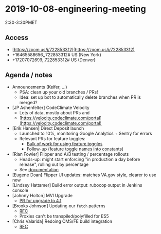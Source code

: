 # 2019-10-08-engineering-meeting

2:30-3:30PMET

## Access

* [https://zoom.us/j/722853312](https://zoom.us/j/722853312)
* +16465588656,,722853312\# US \(New York\)
* +17207072699,,722853312\# US \(Denver\)

## Agenda / notes

* Announcements \(Keifer, ...\)
  * PSA: clean up your old branches / PRs!
  * Idea: set up bot to automatically delete branches when PR is merged?
* \[JP Ashenfelter\] CodeClimate Velocity
  * Lots of data, mostly about PRs and 
  * [https://velocity.codeclimate.com/portal](https://velocity.codeclimate.com/portal)
* \[Erik Hansen\] Direct Deposit launch
  * Launched to 10%, monitoring Google Analytics + Sentry for errors
  * Relevant PRs for feature toggles:
    * [Bulk of work for using feature toggles](https://github.com/department-of-veterans-affairs/vets-website/commit/5dd83de9f1d29c8342fde041ca3fc35429301df2)
    * [Follow-up \(feature toggle names into constants\)](https://github.com/department-of-veterans-affairs/vets-website/commit/9eb8de965f5e7bc8928f33ac855141df9221e8fa)
* \[Rian Fowler\] Flipper and A/B testing / percentage rollouts
  * Heads-up: might start enforcing "in production a day before release", rolling out by percentage
  * See [documentation](https://department-of-veterans-affairs.github.io/veteran-facing-services-tools/platform/tools/feature-toggles)
* \[Eugene Doan\] Flipper UI updates: matches VA.gov style, clearer to use now
* \[Lindsey Hattamer\] Build error output: rubocop output in Jenkins console
* \[Johnny Holton\] MVI Upgrade
  * [PR for upgrade to 4.1](https://github.com/department-of-veterans-affairs/vets-api/pull/3219)
* \[Brooks Johnson\] Updating our `fetch` patterns
  * [RFC](https://github.com/department-of-veterans-affairs/vets-website/pull/10845)
  * Proxies can't be transpiled/polyfilled for ES5
* \[Chris Valarida\] Redoing CMS/FE build integration
  * [RFC](https://github.com/department-of-veterans-affairs/va.gov-team/pull/2150)

